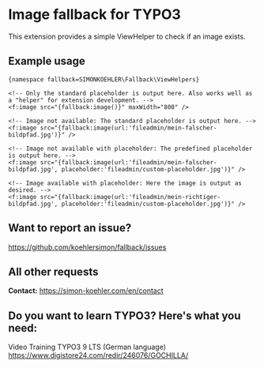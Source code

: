 # Image fallback for TYPO3

This extension provides a simple ViewHelper to check if an image exists.

## Example usage

```
{namespace fallback=SIMONKOEHLER\Fallback\ViewHelpers}

<!-- Only the standard placeholder is output here. Also works well as a "helper" for extension development. -->
<f:image src="{fallback:image()}" maxWidth="800" />

<!-- Image not available: The standard placeholder is output here. -->
<f:image src="{fallback:image(url:'fileadmin/mein-falscher-bildpfad.jpg')}" />

<!-- Image not available with placeholder: The predefined placeholder is output here. -->
<f:image src="{fallback:image(url:'fileadmin/mein-falscher-bildpfad.jpg', placeholder:'fileadmin/custom-placeholder.jpg')}" />

<!-- Image available with placeholder: Here the image is output as desired. -->
<f:image src="{fallback:image(url:'fileadmin/mein-richtiger-bildpfad.jpg', placeholder:'fileadmin/custom-placeholder.jpg')}" />
```

## Want to report an issue?

https://github.com/koehlersimon/fallback/issues

## All other requests

**Contact:** https://simon-koehler.com/en/contact

## Do you want to learn TYPO3? Here's what you need:
Video Training TYPO3 9 LTS (German language)
https://www.digistore24.com/redir/246076/GOCHILLA/

